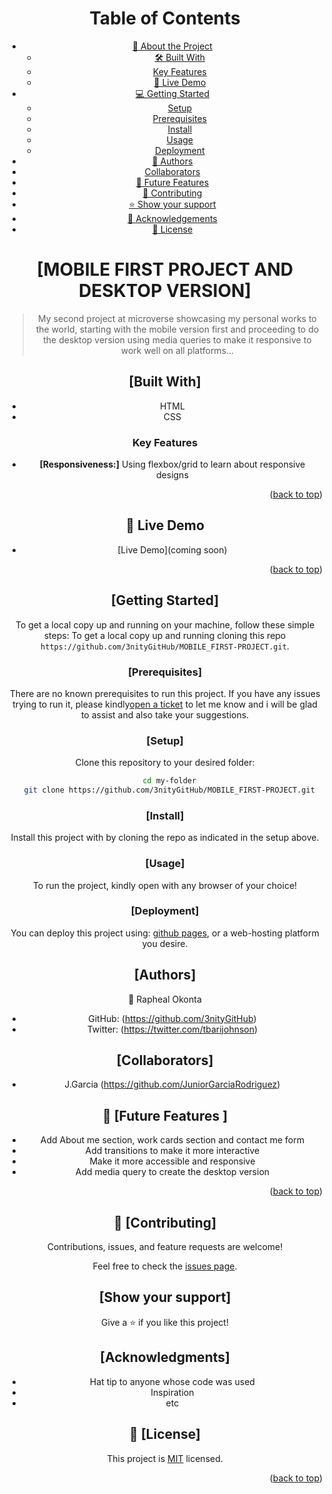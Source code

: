 <div align="center">
  
  
# Table of Contents

- [📖 About the Project](#about-project)
  - [🛠 Built With](#built-with)
   - [Key Features](#key-features)
  - [🚀 Live Demo](#live-demo)
- [💻 Getting Started](#getting-started)
  - [Setup](#setup)
  - [Prerequisites](#prerequisites)
  - [Install](#install)
  - [Usage](#usage)
  - [Deployment](#triangular_flag_on_post-deployment)
- [👥 Authors](#authors)
- [Collaborators](#collaborators)
- [🔭 Future Features](#future-features)
- [🤝 Contributing](#contributing)
- [⭐️ Show your support](#support)
- [🙏 Acknowledgements](#acknowledgements)
- [📝 License](#license)




# [MOBILE FIRST PROJECT AND DESKTOP VERSION] <a name="about-project"></a>

> My second project at microverse showcasing my personal works to the world, starting with the mobile version first and proceeding to do the desktop version using media queries to make it responsive to work well on all platforms...

## [Built With] <a name="built-with"></a>

- HTML
- CSS

### Key Features <a name="key-features"></a>

- **[Responsiveness:]** Using flexbox/grid to learn about responsive designs

<p align="right">(<a href="#readme-top">back to top</a>)</p>

## 🚀 Live Demo <a name="live-demo"></a>

- [Live Demo](coming soon)

<p align="right">(<a href="#readme-top">back to top</a>)</p>

## [Getting Started] <a name="getting-started"></a>
To get a local copy up and running on your machine, follow these simple steps:
To get a local copy up and running cloning this repo `https://github.com/3nityGitHub/MOBILE_FIRST-PROJECT.git`.



### [Prerequisites] <a name="prerequisites"></a>

There are no known prerequisites to run this project. If you have any issues trying to run it, please kindly[open a ticket](../../issues/) to let me know and i will be glad to assist and also take your suggestions.

### [Setup] <a name="setup"></a>
Clone this repository to your desired folder:

```sh
  cd my-folder
  git clone https://github.com/3nityGitHub/MOBILE_FIRST-PROJECT.git
```

### [Install] <a name="install"></a>
Install this project with by cloning the repo as indicated in the setup above.

### [Usage] <a name="usage"></a>
To run the project, kindly open with any browser of your choice!


### [Deployment] <a name="deployment"></a>
You can deploy this project using: [github pages](https://docs.github.com/en/pages/quickstart), or a web-hosting platform you desire.



## [Authors] <a name="authors"></a>

👤 Rapheal Okonta

- GitHub: (https://github.com/3nityGitHub)
- Twitter: (https://twitter.com/tbarijohnson)

## [Collaborators] <a name="collaborators"></a>

- J.Garcia (https://github.com/JuniorGarciaRodriguez)


<!-- FUTURE FEATURES -->

## 🔭 [Future Features ] <a name="future-features"></a>

- Add About me section, work cards section and contact me form
- Add transitions to make it more interactive
- Make it more accessible and responsive
- Add media query to create the desktop version

<p align="right">(<a href="#readme-top">back to top</a>)</p>

## 🤝 [Contributing] <a name="contributing"></a>

Contributions, issues, and feature requests are welcome!

Feel free to check the [issues page](../../issues/).

## [Show your support] <a name="support"></a>

Give a ⭐️ if you like this project!

## [Acknowledgments] <a name="acknowledgements"></a>

- Hat tip to anyone whose code was used
- Inspiration
- etc

## 📝 [License] <a name="license"></a>

This project is [MIT](./LICENSE) licensed.

<p align="right">(<a href="#readme-top">back to top</a>)</p>
